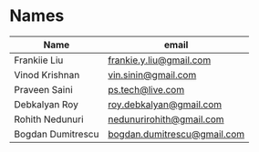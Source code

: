 # Names
| Name        | email                   |
|-------------|-------------------------|
| Frankiie Liu | frankie.y.liu@gmail.com |
| Vinod Krishnan | vin.sinin@gmail.com |
| Praveen Saini | ps.tech@live.com |
| Debkalyan Roy | roy.debkalyan@gmail.com |
| Rohith Nedunuri | nedunurirohith@gmail.com |
| Bogdan Dumitrescu | bogdan.dumitrescu@gmail.com |
